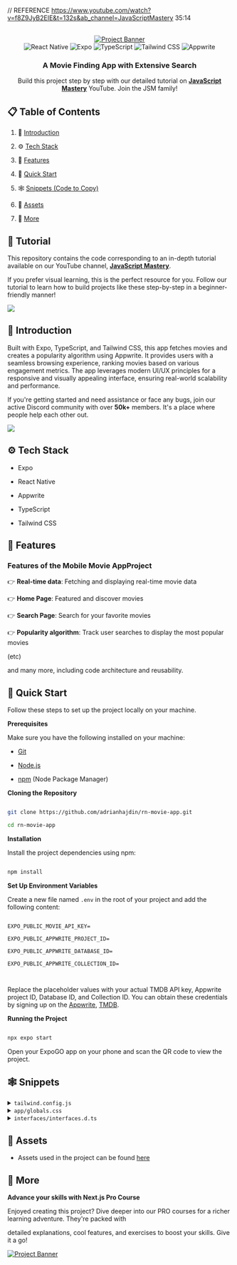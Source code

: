 
// REFERENCE
https://www.youtube.com/watch?v=f8Z9JyB2EIE&t=132s&ab_channel=JavaScriptMastery
35:14

<div align="center">
  <br />
    <a href="https://www.youtube.com/watch?v=f8Z9JyB2EIE" target="_blank">
      <img src="https://github.com/user-attachments/assets/0cb17079-9b42-4a6f-9023-d82642fff73b" alt="Project Banner">
    </a>
  <br />

  <div>
    <img src="https://img.shields.io/badge/-React_Native-black?style=for-the-badge&logoColor=white&logo=react&color=61DAFB" alt="React Native" />
    <img src="https://img.shields.io/badge/-Expo-black?style=for-the-badge&logoColor=white&logo=expo&color=000020" alt="Expo" />
    <img src="https://img.shields.io/badge/-TypeScript-black?style=for-the-badge&logoColor=white&logo=typescript&color=3178C6" alt="TypeScript" />
    <img src="https://img.shields.io/badge/-Tailwind_CSS-black?style=for-the-badge&logoColor=white&logo=tailwindcss&color=06B6D4" alt="Tailwind CSS" />
    <img src="https://img.shields.io/badge/-Appwrite-black?style=for-the-badge&logoColor=white&logo=appwrite&color=F02E65" alt="Appwrite" />
  </div>

  <h3 align="center">A Movie Finding App with Extensive Search</h3>

   <div align="center">
     Build this project step by step with our detailed tutorial on <a href="https://www.youtube.com/@javascriptmastery/videos" target="_blank"><b>JavaScript Mastery</b></a> YouTube. Join the JSM family!
    </div>
</div>

## 📋 <a name="table">Table of Contents</a>

1. 🤖 [Introduction](#introduction)

2. ⚙️ [Tech Stack](#tech-stack)

3. 🔋 [Features](#features)

4. 🤸 [Quick Start](#quick-start)

5. 🕸️ [Snippets (Code to Copy)](#snippets)

6. 🔗 [Assets](#links)

7. 🚀 [More](#more)

## 🚨 Tutorial

This repository contains the code corresponding to an in-depth tutorial available on our YouTube channel, <a href="https://www.youtube.com/@javascriptmastery/videos" target="_blank"><b>JavaScript Mastery</b></a>.

If you prefer visual learning, this is the perfect resource for you. Follow our tutorial to learn how to build projects like these step-by-step in a beginner-friendly manner!

<a href="https://www.youtube.com/watch?v=f8Z9JyB2EIE" target="_blank"><img src="https://github.com/sujatagunale/EasyRead/assets/151519281/1736fca5-a031-4854-8c09-bc110e3bc16d" /></a>

## <a name="introduction">🤖 Introduction</a>

Built with Expo, TypeScript, and Tailwind CSS, this app fetches movies and creates a popularity algorithm using Appwrite. It provides users with a seamless browsing experience, ranking movies based on various engagement metrics. The app leverages modern UI/UX principles for a responsive and visually appealing interface, ensuring real-world scalability and performance.

If you're getting started and need assistance or face any bugs, join our active Discord community with over **50k+** members. It's a place where people help each other out.

<a href="https://discord.com/invite/n6EdbFJ" target="_blank"><img src="https://github.com/sujatagunale/EasyRead/assets/151519281/618f4872-1e10-42da-8213-1d69e486d02e" /></a>

## <a name="tech-stack">⚙️ Tech Stack</a>

- Expo

- React Native

- Appwrite

- TypeScript

- Tailwind CSS

## <a name="features">🔋 Features</a>

### Features of the Mobile Movie AppProject

👉 **Real-time data**: Fetching and displaying real-time movie data

👉 **Home Page**: Featured and discover movies

👉 **Search Page**: Search for your favorite movies

👉 **Popularity algorithm**: Track user searches to display the most popular movies

(etc)

and many more, including code architecture and reusability.

## <a name="quick-start">🤸 Quick Start</a>

Follow these steps to set up the project locally on your machine.

**Prerequisites**

Make sure you have the following installed on your machine:

- [Git](https://git-scm.com/)

- [Node.js](https://nodejs.org/en)

- [npm](https://www.npmjs.com/) (Node Package Manager)

**Cloning the Repository**

```bash

git clone https://github.com/adrianhajdin/rn-movie-app.git

cd rn-movie-app

```

**Installation**

Install the project dependencies using npm:

```bash

npm install

```

**Set Up Environment Variables**

Create a new file named `.env` in the root of your project and add the following content:

```env

EXPO_PUBLIC_MOVIE_API_KEY=

EXPO_PUBLIC_APPWRITE_PROJECT_ID=

EXPO_PUBLIC_APPWRITE_DATABASE_ID=

EXPO_PUBLIC_APPWRITE_COLLECTION_ID=



```

Replace the placeholder values with your actual TMDB API key, Appwrite project ID, Database ID, and Collection ID. You can obtain these credentials by signing up on the [Appwrite](https://cloud.appwrite.io/console/login), [TMDB](https://www.themoviedb.org/login).

**Running the Project**

```bash

npx expo start

```

Open your ExpoGO app on your phone and scan the QR code to view the project.

## <a name="snippets">🕸️ Snippets</a>

<details>

<summary><code>tailwind.config.js</code></summary>

```typescript
/** @type {import('tailwindcss').Config} */
module.exports = {
  content: ["./app/**/*.{js,jsx,ts,tsx}", "./components/**/*.{js,jsx,ts,tsx}"],
  presets: [require("nativewind/preset")],
  theme: {
    extend: {
      colors: {
        primary: "#030014",
        secondary: "#151312",
        ratingBox: "#221F3D",
        searchBar: "#0F0D23",
        text: "#9CA4AB",
        darkAccent: "#AB8BFF",
        accentText: "#A8B5DB",
        secondaryText: "#D6C7FF",
      },
    },
  },
  plugins: [],
};
```

</details>

<details>

<summary><code>app/globals.css</code></summary>

```css
@tailwind base;
@tailwind components;
@tailwind utilities;
```

</details>

<details>

<summary><code>interfaces/interfaces.d.ts</code></summary>

```typescript
interface Movie {
  id: number;
  title: string;
  adult: boolean;
  backdrop_path: string;
  genre_ids: number[];
  original_language: string;
  original_title: string;
  overview: string;
  popularity: number;
  poster_path: string;
  release_date: string;
  video: boolean;
  vote_average: number;
  vote_count: number;
}

interface TrendingMovie {
  searchTerm: string;
  movie_id: number;
  title: string;
  count: number;
  poster_url: string;
}

interface MovieDetails {
  adult: boolean;
  backdrop_path: string | null;
  belongs_to_collection: {
    id: number;
    name: string;
    poster_path: string;
    backdrop_path: string;
  } | null;
  budget: number;
  genres: {
    id: number;
    name: string;
  }[];
  homepage: string | null;
  id: number;
  imdb_id: string | null;
  original_language: string;
  original_title: string;
  overview: string | null;
  popularity: number;
  poster_path: string | null;
  production_companies: {
    id: number;
    logo_path: string | null;
    name: string;
    origin_country: string;
  }[];
  production_countries: {
    iso_3166_1: string;
    name: string;
  }[];
  release_date: string;
  revenue: number;
  runtime: number | null;
  spoken_languages: {
    english_name: string;
    iso_639_1: string;
    name: string;
  }[];
  status: string;
  tagline: string | null;
  title: string;
  video: boolean;
  vote_average: number;
  vote_count: number;
}

interface TrendingCardProps {
  movie: TrendingMovie;
  index: number;
}
```

</details>

## <a name="links">🔗 Assets</a>

- Assets used in the project can be found [here](https://drive.google.com/file/d/1_8eNj07rNS7B-JyCZ-lj1GtRYG03Ye-M/view)

## <a name="more">🚀 More</a>

**Advance your skills with Next.js Pro Course**

Enjoyed creating this project? Dive deeper into our PRO courses for a richer learning adventure. They're packed with

detailed explanations, cool features, and exercises to boost your skills. Give it a go!

<a href="https://jsmastery.pro/next15" target="_blank">

   <img src="https://github.com/user-attachments/assets/b8760e69-1f81-4a71-9108-ceeb1de36741" alt="Project Banner">

</a>